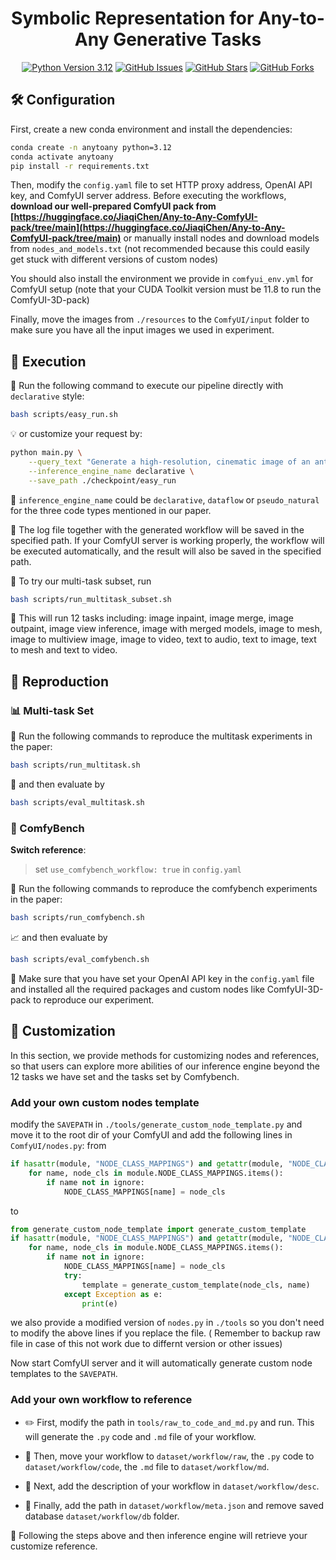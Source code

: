 <h1 align="center">Symbolic Representation for Any-to-Any Generative Tasks</h1>
<p align="center">

<p align="center">
<a href="https://www.python.org/downloads/release/python-3120/"><img src="https://img.shields.io/badge/python-3.12-blue.svg" alt="Python Version 3.12"></a>
  <a href="https://github.com/Jiaqi-Chen-00/Any-2-Any/issues"><img src="https://img.shields.io/github/issues/Jiaqi-Chen-00/Any-2-Any" alt="GitHub Issues"></a>
  <a href="https://github.com/Jiaqi-Chen-00/Any-2-Any/stargazers"><img src="https://img.shields.io/github/stars/Jiaqi-Chen-00/Any-2-Any" alt="GitHub Stars"></a>
  <a href="https://github.com/Jiaqi-Chen-00/Any-2-Any/network/members"><img src="https://img.shields.io/github/forks/Jiaqi-Chen-00/Any-2-Any" alt="GitHub Forks"></a>
</p>

## 🛠️ Configuration

First, create a new conda environment and install the dependencies:

```bash
conda create -n anytoany python=3.12
conda activate anytoany
pip install -r requirements.txt
```

Then, modify the `config.yaml` file to set HTTP proxy address, OpenAI API key, and ComfyUI server address. Before executing the workflows, **download our well-prepared ComfyUI pack from [https://huggingface.co/JiaqiChen/Any-to-Any-ComfyUI-pack/tree/main](https://huggingface.co/JiaqiChen/Any-to-Any-ComfyUI-pack/tree/main)** or manually install nodes and download models from `nodes_and_models.txt` (not recommended because this could easily get stuck with different versions of custom nodes)

You should also install the environment we provide in `comfyui_env.yml` for ComfyUI setup (note that your CUDA Toolkit version must be 11.8 to run the ComfyUI-3D-pack)

Finally, move the images from `./resources` to the `ComfyUI/input` folder to make sure you have all the input images we used in experiment.

## 🚀 Execution

🔧 Run the following command to execute our pipeline directly with `declarative` style:

```bash
bash scripts/easy_run.sh
```

💡 or customize your request by:

```bash
python main.py \
    --query_text "Generate a high-resolution, cinematic image of an anthropomorphic fox in a sci-fi spaceship, wearing a spacesuit, with dramatic lighting and detailed features. The style should be realistic, high quality" \
    --inference_engine_name declarative \
    --save_path ./checkpoint/easy_run
```

🧠 `inference_engine_name` could be  `declarative`, `dataflow` or `pseudo_natural` for the three code types mentioned in our paper.


📝 The log file together with the generated workflow will be saved in the specified path. If your ComfyUI server is working properly, the workflow will be executed automatically, and the result will also be saved in the specified path.

🎯 To try our multi-task subset, run 

```bash
bash scripts/run_multitask_subset.sh
```
📌 This will run 12 tasks including: image inpaint, image merge, image outpaint, image view inference, image with merged models, image to mesh, image to multiview image, image to video, text to audio, text to image, text to mesh and text to video.
## 🔎 Reproduction

### 📊 Multi-task Set

🧪 Run the following commands to reproduce the multitask experiments in the paper:

```bash
bash scripts/run_multitask.sh
```

🧮 and then evaluate by

```bash
bash scripts/eval_multitask.sh
```

### 🧪 ComfyBench

**Switch reference**: 

> set `use_comfybench_workflow: true` in `config.yaml`

📌 Run the following commands to reproduce the comfybench experiments in the paper:

```bash
bash scripts/run_comfybench.sh
```

📈 and then evaluate by

```bash
bash scripts/eval_comfybench.sh
```

🔑 Make sure that you have set your OpenAI API key in the `config.yaml` file and installed all the required packages and custom nodes like ComfyUI-3D-pack to reproduce our experiment.

## 🤖 Customization

In this section, we provide methods for customizing nodes and references, so that users can explore more abilities of our inference engine beyond the 12 tasks we have set and the tasks set by Comfybench.

### Add your own custom nodes template
modify the `SAVEPATH` in `./tools/generate_custom_node_template.py` and move it to the root dir of your ComfyUI and add the following lines in `ComfyUI/nodes.py`: from

```python
if hasattr(module, "NODE_CLASS_MAPPINGS") and getattr(module, "NODE_CLASS_MAPPINGS") is not None:
    for name, node_cls in module.NODE_CLASS_MAPPINGS.items():
        if name not in ignore:
            NODE_CLASS_MAPPINGS[name] = node_cls
```

to

```python
from generate_custom_node_template import generate_custom_template
if hasattr(module, "NODE_CLASS_MAPPINGS") and getattr(module, "NODE_CLASS_MAPPINGS") is not None:
    for name, node_cls in module.NODE_CLASS_MAPPINGS.items():
        if name not in ignore:
            NODE_CLASS_MAPPINGS[name] = node_cls
            try:
                template = generate_custom_template(node_cls, name)
            except Exception as e:
                print(e)
```

we also provide a modified version of `nodes.py` in `./tools` so you don't need to modify the above lines if you replace the file. ( Remember to backup raw file in case of this not work due to differnt version or other issues)

Now start ComfyUI server and it will automatically generate custom node templates to the `SAVEPATH`. 

### Add your own workflow to reference

* ✏️ First, modify the path in `tools/raw_to_code_and_md.py` and run. This will generate the `.py` code and `.md` file of your workflow.

* 📂 Then, move your workflow to `dataset/workflow/raw`, the `.py` code to `dataset/workflow/code`, the `.md` file to `dataset/workflow/md`.

* 📝 Next, add the description of your workflow in `dataset/workflow/desc`.

* 📁 Finally, add the path in `dataset/workflow/meta.json` and remove saved database `dataset/workflow/db` folder.

🎉 Following the steps above and then inference engine will retrieve your customize reference.
